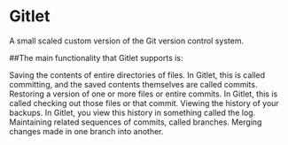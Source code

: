# Gitlet
A small scaled custom version of the Git version control system.

##The main functionality that Gitlet supports is:

Saving the contents of entire directories of files. In Gitlet, this is called committing, and the saved contents themselves are called commits.
Restoring a version of one or more files or entire commits. In Gitlet, this is called checking out those files or that commit.
Viewing the history of your backups. In Gitlet, you view this history in something called the log.
Maintaining related sequences of commits, called branches.
Merging changes made in one branch into another.
